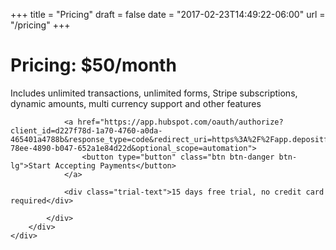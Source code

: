 +++
title = "Pricing"
draft = false
date = "2017-02-23T14:49:22-06:00"
url = "/pricing"
+++

<div class="pricing">
<div class="container">
    <div class="row">
        <div class="col-md-12">
            <div class="post-heading">
                <h1>Pricing: $50/month</h1>
                <p>Includes unlimited transactions, unlimited forms, Stripe subscriptions, <br>dynamic amounts, multi currency support and other features</p>

                <a href="https://app.hubspot.com/oauth/authorize?client_id=d227f78d-1a70-4760-a0da-465401a4788b&response_type=code&redirect_uri=https%3A%2F%2Fapp.depositfix.com%2Fauth%2Fhubspot&scope=contacts+timeline+forms+content&state=7fbf12dd-78ee-4890-b047-652a1e84d22d&optional_scope=automation">
                    <button type="button" class="btn btn-danger btn-lg">Start Accepting Payments</button>
                </a>

                <div class="trial-text">15 days free trial, no credit card required</div>

            </div>
        </div>
    </div>
</div>
</div>